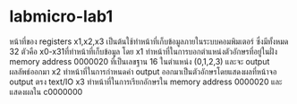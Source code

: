 # labmicro-lab1
หน้าที่ของ registers x1,x2,x3 เป็นต้นใช้ทำหน้าที่เก็บข้อมูลภายในระบบคอมพิมเตอร์ ซึ่งมีทั้งหมด 32 ตัวคือ x0-x31ที่ทำหน้าที่เก็บข้อมูล 
โดย x1 ทำหน้าที่ในการบอกตำแหน่งตัวอักษรที่อยู่ในฝั่ง memory address 0000020 ที่เป็นเลขฐาน 16 ในตำแหน่ง (0,1,2,3) และจะ output ผลลัพธ์ออกมา 
x2 ทำหน้าที่ในการกำหนดค่า output ออกมาเป็นตัวอักษรโดยแสดงผลที่หน้าจอ output ตรง text/IO
x3 ทำหน้าที่ในการเรียกอักษรใน memory address 0000020 และแสดงผลใน c0000000
